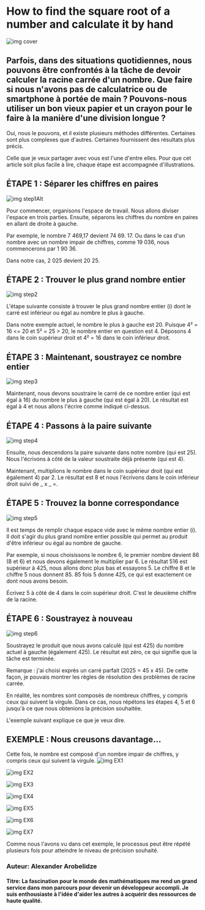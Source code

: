 # How to find the square root of a number and calculate it by hand

![img cover](https://www.freecodecamp.org/news/content/images/size/w2000/2021/06/5f9c9cba740569d1a4ca33db.jpg)

## Parfois, dans des situations quotidiennes, nous pouvons être confrontés à la tâche de devoir calculer la racine carrée d'un nombre. Que faire si nous n'avons pas de calculatrice ou de smartphone à portée de main ? Pouvons-nous utiliser un bon vieux papier et un crayon pour le faire à la manière d'une division longue ?
 
Oui, nous le pouvons, et il existe plusieurs méthodes différentes. Certaines sont plus complexes que d'autres. Certaines fournissent des résultats plus précis.

Celle que je veux partager avec vous est l'une d'entre elles. Pour que cet article soit plus facile à lire, chaque étape est accompagnée d'illustrations.

## ÉTAPE 1 : Séparer les chiffres en paires 

![img step1Alt](https://www.freecodecamp.org/news/content/images/2020/01/step1Alt.png)

Pour commencer, organisons l'espace de travail. Nous allons diviser l'espace en trois parties. Ensuite, séparons les chiffres du nombre en paires en allant de droite à gauche.

Par exemple, le nombre 7 469,17 devient 74 69.  17. Ou dans le cas d'un nombre avec un nombre impair de chiffres, comme 19 036, nous commencerons par 1 90 36.

Dans notre cas, 2 025 devient 20 25.
## ÉTAPE 2 : Trouver le plus grand nombre entier

![img step2](https://www.freecodecamp.org/news/content/images/2020/01/step2.png)

L'étape suivante consiste à trouver le plus grand nombre entier (i) dont le carré est inférieur ou égal au nombre le plus à gauche.

Dans notre exemple actuel, le nombre le plus à gauche est 20. Puisque 4² = 16 <= 20 et 5² = 25 > 20, le nombre entier en question est 4. Déposons 4 dans le coin supérieur droit et 4² = 16 dans le coin inférieur droit.
## ÉTAPE 3 : Maintenant, soustrayez ce nombre entier 

![img step3](https://www.freecodecamp.org/news/content/images/2020/01/step3.png)

Maintenant, nous devons soustraire le carré de ce nombre entier (qui est égal à 16) du nombre le plus à gauche (qui est égal à 20). Le résultat est égal à 4 et nous allons l'écrire comme indiqué ci-dessus.
## ÉTAPE 4 : Passons à la paire suivante

![img step4](https://www.freecodecamp.org/news/content/images/2020/01/step4.png)

Ensuite, nous descendons la paire suivante dans notre nombre (qui est 25). Nous l'écrivons à côté de la valeur soustraite déjà présente (qui est 4).

Maintenant, multiplions le nombre dans le coin supérieur droit (qui est également 4) par 2. Le résultat est 8 et nous l'écrivons dans le coin inférieur droit suivi de _ x _ =.
## ÉTAPE 5 : Trouvez la bonne correspondance
![img step5](https://www.freecodecamp.org/news/content/images/2020/01/step5.png)

Il est temps de remplir chaque espace vide avec le même nombre entier (i). Il doit s'agir du plus grand nombre entier possible qui permet au produit d'être inférieur ou égal au nombre de gauche.

Par exemple, si nous choisissons le nombre 6, le premier nombre devient 86 (8 et 6) et nous devons également le multiplier par 6. Le résultat 516 est supérieur à 425, nous allons donc plus bas et essayons 5. Le chiffre 8 et le chiffre 5 nous donnent 85. 85 fois 5 donne 425, ce qui est exactement ce dont nous avons besoin.

Écrivez 5 à côté de 4 dans le coin supérieur droit. C'est le deuxième chiffre de la racine.
## ÉTAPE 6 : Soustrayez à nouveau
![img step6](https://www.freecodecamp.org/news/content/images/2020/01/step6.png)

Soustrayez le produit que nous avons calculé (qui est 425) du nombre actuel à gauche (également 425). Le résultat est zéro, ce qui signifie que la tâche est terminée.

Remarque : j'ai choisi exprès un carré parfait (2025 = 45 x 45). De cette façon, je pouvais montrer les règles de résolution des problèmes de racine carrée.

En réalité, les nombres sont composés de nombreux chiffres, y compris ceux qui suivent la virgule. Dans ce cas, nous répétons les étapes 4, 5 et 6 jusqu'à ce que nous obtenions la précision souhaitée.

L'exemple suivant explique ce que je veux dire.
## EXEMPLE : Nous creusons davantage...

Cette fois, le nombre est composé d'un nombre impair de chiffres, y compris ceux qui suivent la virgule.
![img EX1](https://www.freecodecamp.org/news/content/images/2020/01/EX1.png)

![img EX2](https://www.freecodecamp.org/news/content/images/2020/01/EX2.png)

![img EX3](https://www.freecodecamp.org/news/content/images/2020/01/EX3.png)

![img EX4](https://www.freecodecamp.org/news/content/images/2020/01/EX4.png)

![img EX5](https://www.freecodecamp.org/news/content/images/2020/01/EX5.png)

![img EX6](https://www.freecodecamp.org/news/content/images/2020/01/EX6.png)

![img EX7](https://www.freecodecamp.org/news/content/images/2020/01/EX7.png)

Comme nous l'avons vu dans cet exemple, le processus peut être répété plusieurs fois pour atteindre le niveau de précision souhaité.

### Auteur: Alexander Arobelidze 
#### Titre: La fascination pour le monde des mathématiques me rend un grand service dans mon parcours pour devenir un développeur accompli. Je suis enthousiaste à l'idée d'aider les autres à acquérir des ressources de haute qualité. 

